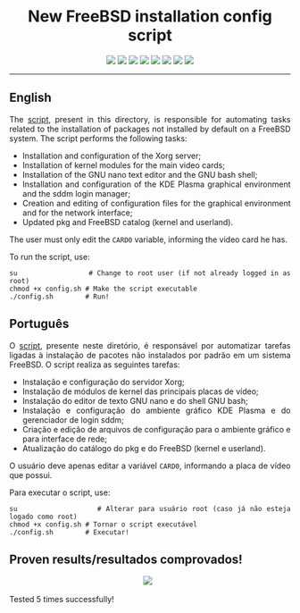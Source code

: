 <div align="center">

<h1> New FreeBSD installation config script</h1>

![](https://img.shields.io/github/license/felipenlunkes/freebsd-config.svg)
![](https://img.shields.io/github/stars/felipenlunkes/freebsd-config.svg)
![](https://img.shields.io/github/issues/felipenlunkes/freebsd-config.svg)
![](https://img.shields.io/github/issues-closed/felipenlunkes/freebsd-config.svg)
![](https://img.shields.io/github/issues-pr/felipenlunkes/freebsd-config.svg)
![](https://img.shields.io/github/issues-pr-closed/felipenlunkes/freebsd-config.svg)
![](https://img.shields.io/github/downloads/felipenlunkes/freebsd-config/total.svg)
![](https://img.shields.io/github/release/felipenlunkes/freebsd-config.svg)

</div>

<hr>

## English

<div align="justify">

The [script](config.sh), present in this directory, is responsible for automating tasks related to the installation of packages not installed by default on a FreeBSD system. The script performs the following tasks:

* Installation and configuration of the Xorg server;
* Installation of kernel modules for the main video cards;
* Installation of the GNU nano text editor and the GNU bash shell;
* Installation and configuration of the KDE Plasma graphical environment and the sddm login manager;
* Creation and editing of configuration files for the graphical environment and for the network interface;
* Updated pkg and FreeBSD catalog (kernel and userland).

The user must only edit the `CARD0` variable, informing the video card he has.

To run the script, use:

```
su                 # Change to root user (if not already logged in as root)
chmod +x config.sh # Make the script executable
./config.sh        # Run!
```

</div>

## Português

<div align="justify">

O [script](config.sh), presente neste diretório, é responsável por automatizar tarefas ligadas à instalação de pacotes não instalados por padrão em um sistema FreeBSD. O script realiza as seguintes tarefas:

* Instalação e configuração do servidor Xorg;
* Instalação de módulos de kernel das principais placas de vídeo;
* Instalação do editor de texto GNU nano e do shell GNU bash;
* Instalação e configuração do ambiente gráfico KDE Plasma e do gerenciador de login sddm;
* Criação e edição de arquivos de configuração para o ambiente gráfico e para interface de rede;
* Atualização do catálogo do pkg e do FreeBSD (kernel e userland).

O usuário deve apenas editar a variável `CARD0`, informando a placa de vídeo que possui.

Para executar o script, use:

```
su                 # Alterar para usuário root (caso já não esteja logado como root)
chmod +x config.sh # Tornar o script executável
./config.sh        # Executar!
```

</div>

## Proven results/resultados comprovados!

<p align='center'>
<a href="https://github.com/felipenlunkes"><img src="https://github.com/felipenlunkes/freebsd-config/blob/main/img/screenshot.png"></a>&nbsp;&nbsp;
</p>

Tested 5 times successfully!